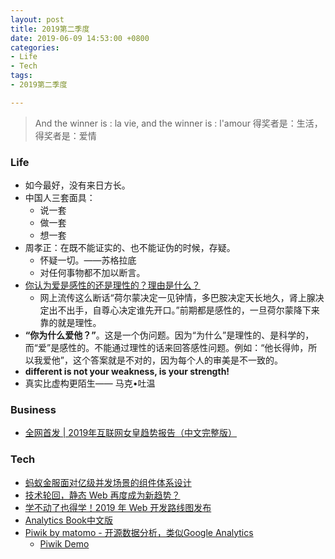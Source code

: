 ```yaml
---
layout: post
title: 2019第二季度
date: 2019-06-09 14:53:00 +0800
categories:
- Life
- Tech
tags:
- 2019第二季度

---
```


> And the winner is : la vie, and the winner is : l'amour 
得奖者是：生活，得奖者是：爱情

### Life

- 如今最好，没有来日方长。
- 中国人三套面具：
	- 说一套
	- 做一套
	- 想一套
- 周孝正：在既不能证实的、也不能证伪的时候，存疑。
	- 怀疑一切。——苏格拉底
	- 对任何事物都不加以断言。
- [你认为爱是感性的还是理性的？理由是什么？](https://www.zhihu.com/question/19908586)
	- 网上流传这么断话“荷尔蒙决定一见钟情，多巴胺决定天长地久，肾上腺决定出不出手，自尊心决定谁先开口。”前期都是感性的，一旦荷尔蒙降下来靠的就是理性。
- **“你为什么爱他？”**。这是一个伪问题。因为“为什么”是理性的、是科学的，而“爱”是感性的。不能通过理性的话来回答感性问题。例如：“他长得帅，所以我爱他”，这个答案就是不对的，因为每个人的审美是不一致的。
- **different is not your weakness, is your strength!**
- 真实比虚构更陌生—— 马克•吐温



### Business

- [全网首发 | 2019年互联网女皇趋势报告（中文完整版）](http://tech.qq.com/a/20190612/000306.htm)


### Tech

- [蚂蚁金服面对亿级并发场景的组件体系设计](https://www.infoq.cn/article/VTXJgETSN9IkxTqi-uiQ)
- [技术轮回，静态 Web 再度成为新趋势？](https://www.infoq.cn/article/XwWgoBGMKe*AmrbuNb5R)
- [学不动了也得学！2019 年 Web 开发路线图发布](https://www.infoq.cn/article/DcIG3BX0DG*YrcyJCttC)
- [Analytics Book中文版](http://cn.analyticsbook.org/)
- [Piwik by matomo - 开源数据分析，类似Google Analytics](https://matomo.org/)
  - [Piwik Demo](https://demo.matomo.org)

